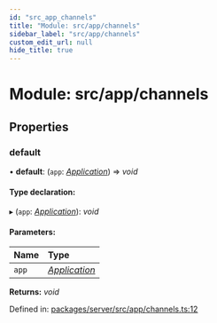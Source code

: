 ```yaml
---
id: "src_app_channels"
title: "Module: src/app/channels"
sidebar_label: "src/app/channels"
custom_edit_url: null
hide_title: true
---
```


# Module: src/app/channels

## Properties

### default

• **default**: (`app`: [*Application*](src_declarations.md#application)) => *void*

#### Type declaration:

▸ (`app`: [*Application*](src_declarations.md#application)): *void*

#### Parameters:

Name | Type |
:------ | :------ |
`app` | [*Application*](src_declarations.md#application) |

**Returns:** *void*

Defined in: [packages/server/src/app/channels.ts:12](https://github.com/xr3ngine/xr3ngine/blob/7650c2bea/packages/server/src/app/channels.ts#L12)
